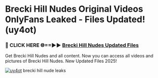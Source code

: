 # Brecki Hill Nudes Original Videos 0nlyFans Leaked - Files Updated! (uy4ot)

<h3>🔴 CLICK HERE 🌐==►► <a href="https://tinyurl.com/yrmya6cz" rel="nofollow">Brecki Hill Nudes Updated Files</a></h3>

Get Brecki Hill Nudes and all content. Now you can access all videos and pictures of Brecki Hill Nudes. New Updated Files 2025!

[![uy4ot](https://i.imgur.com/FMdXYCs.gif)](https://tinyurl.com/yrmya6cz)
brecki hill nude leaks